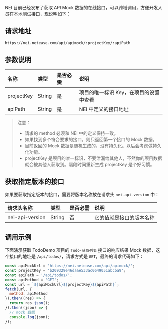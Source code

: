 NEI 目前已经发布了获取 API Mock 数据的在线接口，可以跨域调用，方便开发人员在本地测试接口，现说明如下：

## 请求地址

```html
https://nei.netease.com/api/apimock/:projectKey/:apiPath
```

## 参数说明

| 名称 | 类型 | 是否必需 | 说明 |
| :--- | :--- | :--- | :--- |
| projectKey | String | 是 | 项目的唯一标识 Key，在项目的设置中查看 |
| apiPath | String | 是 | NEI 中定义的接口地址 |

> 注意：
> - 请求的 method 必须和 NEI 中的定义保持一致。
> - 如果找到多个符合要求的接口，则只返回第一个接口的 Mock 数据。
> - 目前返回的 Mock 数据是随机生成的，没有持久化。以后会考虑做持久化功能。
> - projectKey 是项目的唯一标识，不要泄漏给其他人，不然你的项目数据就会被其他人获取到。隔段时间重新生成 projectKey 是个好习惯。

## 获取指定版本的接口

如果要获取指定版本的接口，需要将版本名称放在请求头 `nei-api-version` 中：

| 请求头名称 | 类型 | 是否必需 | 说明 |
| :--- | :--- | :--- | :--- |
| nei-api-version | String | 否 | 它的值就是接口的版本名称 |

## 调用示例
下面演示获取 TodoDemo 项目的 `Todo-获取列表` 接口的响应结果 Mock 数据，这个接口的地址是 `/api/todos/`，请求方式是 `GET`，最终的请求代码如下：

```js
const apiMockUrl = 'https://nei.netease.com/api/apimock/';
const projectKey = 'b209329e46daae533ac0649051abcba9';
const apiPath = '/api/todos/';
const apiMethod = 'GET';
const url = `${apiMockUrl}${projectKey}${apiPath}`;
fetch(url, {
  method: apiMethod
}).then((res) => {
  return res.json();
}).then((json) => {
  // mock 数据
  console.log(json);
});
```
